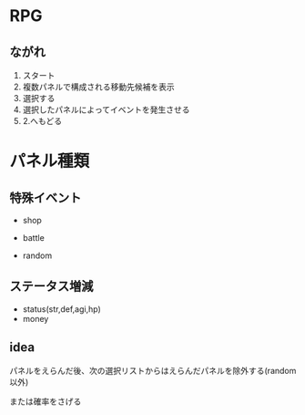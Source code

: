 # RPG

## ながれ

1. スタート
2. 複数パネルで構成される移動先候補を表示
3. 選択する
4. 選択したパネルによってイベントを発生させる
5. 2.へもどる

# パネル種類

## 特殊イベント

- shop
- battle

- random

## ステータス増減

- status(str,def,agi,hp)
- money

## idea

パネルをえらんだ後、次の選択リストからはえらんだパネルを除外する(random 以外)

または確率をさげる
